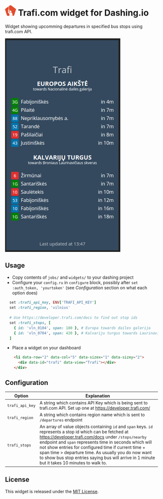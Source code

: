 ![Trafi logo](trafi-logo.png) Trafi.com widget for Dashing.io
========================================================

Widget showing upcomming departures in specified bus stops using trafi.com API.

![Widget preview](preview.png)

Usage
-----

* Copy contents of `jobs/` and `widgets/` to your dashing project
* Configure your `config.ru` in `configure` block, possibly after `set :auth_token, 'yourtoken'` (see *Configuration* section on what each option does)

```ruby
  set :trafi_api_key, ENV['TRAFI_API_KEY']
  set :trafi_region, 'vilnius'

  # Use https://developer.trafi.com/docs to find out stop ids
  set :trafi_stops, [
    { id: 'vln_0104', span: 180 }, # Europa towards dailes galerija
    { id: 'vln_0704', span: 420 }, # Kalvariju turgus towards Laurinaviciaus skveras
  ]
```

* Place a widget on your dashboard

```html
    <li data-row="2" data-col="5" data-sizex="1" data-sizey="2">
      <div data-id="trafi" data-view="Trafi"></div>
    </div>
```

Configuration
-------------

| Option | Explanation |
| ------ | ----------- |
| `trafi_api_key` | A string which contains API Key which is being sent to trafi.com API. Set up one at https://developer.trafi.com/ |
| `trafi_region`  | A string which contains region name which is sent to `/departures` endpoint |
| `trafi_stops`   | An array of value objects containing `id` and `span` keys. `id` represents a stop id which can be fetched at https://developer.trafi.com/docs under `/stops/nearby` endpoint and `span` represents time in seconds which will not show entries for configured time if current time + span time > departure time. As usually you do now want to show bus stop entries saying bus will arrive in 1 minute but it takes 10 minutes to walk to. |

License
-------

This widget is released under the [MIT License](LICENSE).
